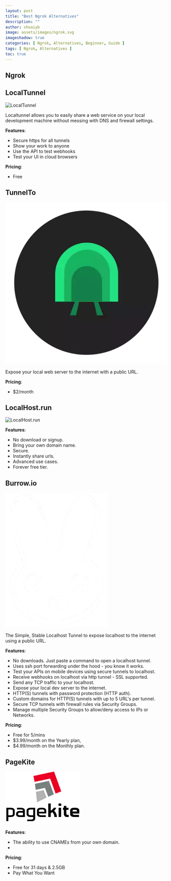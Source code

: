 ```yaml
---
layout: post
title: "Best Ngrok Alternatives"
description: ""
author: shoaiyb
image: assets/images/ngrok.svg
imageshadow: true
categories: [ Ngrok, Alternatives, Beginner, Guide ]
tags: [ Ngrok, Alternatives ]
toc: true
---
```




## Ngrok

## LocalTunnel

![LocalTunnel](/assets/images/localtunnel.webp)       

Localtunnel allows you to easily share a web service on your local development machine without messing with DNS and firewall settings.   

**Features**:     
- Secure https for all tunnels
- Show your work to anyone
- Use the API to test webhooks
- Test your UI in cloud browsers

**Pricing**:     
- Free
## TunnelTo

![TunnelTo](/assets/images/tunnelto.webp)        

Expose your local web server to the internet with a public URL.    

**Pricing**:    
- $2/month


## LocalHost.run

![LocalHost.run](/assets/images/localhost.run.webp)       

**Features**:      
- No download or signup.
- Bring your own domain name.
- Secure.
- Instantly share urls.
- Advanced use cases.
- Forever free tier.


## Burrow.io

![Burrow.io](/assets/images/burrow.io.webp)       

The Simple, Stable Localhost Tunnel to expose localhost to the internet using a public URL.      

**Features**:      
- No downloads. Just paste a command to open a localhost tunnel.
- Uses ssh port forwarding under the hood - you know it works.
- Test your APIs on mobile devices using secure tunnels to localhost.
- Receive webhooks on localhost via http tunnel - SSL supported.
- Send any TCP traffic to your localhost.
- Expose your local dev server to the internet.
- HTTP(S) tunnels with password protection (HTTP auth).
- Custom domains for HTTP(S) tunnels with up to 5 URL's per tunnel.
- Secure TCP tunnels with firewall rules via Security Groups.
- Manage multiple Security Groups to allow/deny access to IPs or Networks.


**Pricing**:      
- Free for 5/mins
- $3.99/month on the Yearly plan,     
- $4.99/month on the Monthly plan.      


## PageKite

![PageKite](/assets/images/pagekite.webp)       

**Features**:     
- The ability to use CNAMEs from your own domain.
- 
**Pricing**:      
- Free for 31 days & 2.5GB
- Pay What You Want

